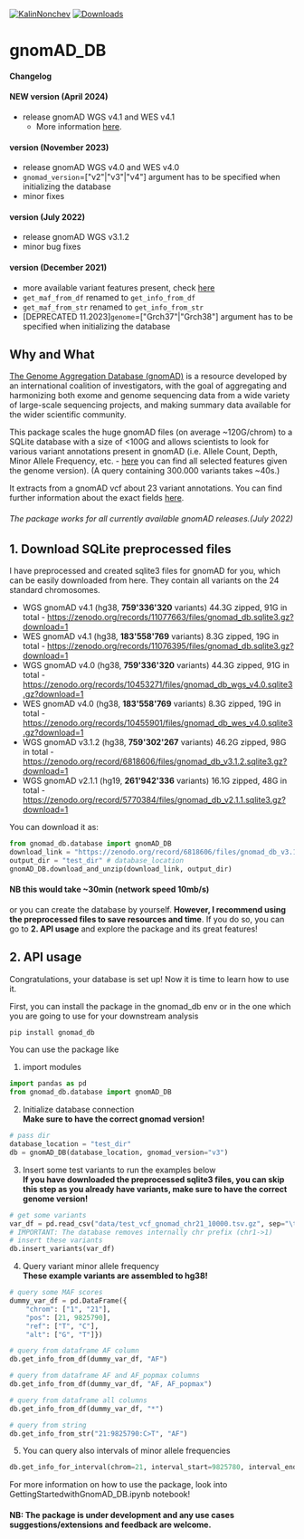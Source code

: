 [![KalinNonchev](https://circleci.com/gh/KalinNonchev/gnomAD_DB.svg?style=shield)](https://app.circleci.com/insights/github/KalinNonchev/gnomAD_DB?reporting-window=last-24-hours) [![Downloads](https://static.pepy.tech/badge/gnomad-db)](https://pepy.tech/project/gnomad-db)

# gnomAD_DB

#### Changelog

#### NEW version (April 2024)
 - release gnomAD WGS v4.1 and WES v4.1 
   - More information [here](https://gnomad.broadinstitute.org/news/2024-04-gnomad-v4-1/).

#### version (November 2023)
 - release gnomAD WGS v4.0 and WES v4.0
 - `gnomad_version`=["v2"|"v3"|"v4"] argument has to be specified when initializing the database
 - minor fixes

#### version (July 2022)
- release gnomAD WGS v3.1.2
- minor bug fixes

#### version (December 2021)
- more available variant features present, check [here](https://github.com/KalinNonchev/gnomAD_DB/blob/master/gnomad_db/pkgdata/gnomad_columns.yaml)
- `get_maf_from_df` renamed to `get_info_from_df`
- `get_maf_from_str` renamed to `get_info_from_str`
- [DEPRECATED 11.2023]`genome`=["Grch37"|"Grch38"] argument has to be specified when initializing the database

## Why and What

[The Genome Aggregation Database (gnomAD)](https://gnomad.broadinstitute.org) is a resource developed by an international coalition of investigators, with the goal of aggregating and harmonizing both exome and genome sequencing data from a wide variety of large-scale sequencing projects, and making summary data available for the wider scientific community.

This package scales the huge gnomAD files (on average ~120G/chrom) to a SQLite database with a size of <100G and allows scientists to look for various variant annotations present in gnomAD (i.e. Allele Count, Depth, Minor Allele Frequency, etc. - [here](https://github.com/KalinNonchev/gnomAD_DB/blob/master/gnomad_db/pkgdata/gnomad_columns.yaml) you can find all selected features given the genome version). (A query containing 300.000 variants takes ~40s.)

It extracts from a gnomAD vcf about 23 variant annotations. You can find further information about the exact fields [here](https://github.com/KalinNonchev/gnomAD_DB/blob/master/gnomad_db/pkgdata/gnomad_columns.yaml). 

###### The package works for all currently available gnomAD releases.(July 2022) 

## 1. Download SQLite preprocessed files

I have preprocessed and created sqlite3 files for gnomAD for you, which can be easily downloaded from here. They contain all variants on the 24 standard chromosomes.

- WGS gnomAD v4.1 (hg38, **759'336'320** variants) 44.3G zipped, 91G in total - https://zenodo.org/records/11077663/files/gnomad_db.sqlite3.gz?download=1
- WES gnomAD v4.1 (hg38, **183'558'769** variants) 8.3G zipped, 19G in total - https://zenodo.org/records/11076395/files/gnomad_db.sqlite3.gz?download=1
- WGS gnomAD v4.0 (hg38, **759'336'320** variants) 44.3G zipped, 91G in total - https://zenodo.org/records/10453271/files/gnomad_db_wgs_v4.0.sqlite3.gz?download=1
- WES gnomAD v4.0 (hg38, **183'558'769** variants) 8.3G zipped, 19G in total - https://zenodo.org/records/10455901/files/gnomad_db_wes_v4.0.sqlite3.gz?download=1
- WGS gnomAD v3.1.2 (hg38, **759'302'267** variants) 46.2G zipped, 98G in total - https://zenodo.org/record/6818606/files/gnomad_db_v3.1.2.sqlite3.gz?download=1
- WGS gnomAD v2.1.1 (hg19, **261'942'336** variants) 16.1G zipped, 48G in total - https://zenodo.org/record/5770384/files/gnomad_db_v2.1.1.sqlite3.gz?download=1

You can download it as:

```python
from gnomad_db.database import gnomAD_DB
download_link = "https://zenodo.org/record/6818606/files/gnomad_db_v3.1.2.sqlite3.gz?download=1"
output_dir = "test_dir" # database_location
gnomAD_DB.download_and_unzip(download_link, output_dir)
```
#### NB this would take ~30min (network speed 10mb/s)


or you can create the database by yourself. **However, I recommend using the preprocessed files to save resources and time**. If you do so, you can go to **2. API usage** and explore the package and its great features!


## 2. API usage

Congratulations, your database is set up! Now it is time to learn how to use it.

First, you can install the package in the gnomad_db env or in the one which you are going to use for your downstream analysis
```bash
pip install gnomad_db
```

You can use the package like

1. import modules
```python
import pandas as pd
from gnomad_db.database import gnomAD_DB
```

2. Initialize database connection \
**Make sure to have the correct gnomad version!**
```python
# pass dir
database_location = "test_dir"
db = gnomAD_DB(database_location, gnomad_version="v3")
```

3. Insert some test variants to run the examples below \
**If you have downloaded the preprocessed sqlite3 files, you can skip this step as you already have variants, make sure to have the correct genome version!**
```python
# get some variants
var_df = pd.read_csv("data/test_vcf_gnomad_chr21_10000.tsv.gz", sep="\t", names=db.columns, index_col=False)
# IMPORTANT: The database removes internally chr prefix (chr1->1)
# insert these variants
db.insert_variants(var_df)
```

4. Query variant minor allele frequency \
**These example variants are assembled to hg38!**
```python
# query some MAF scores
dummy_var_df = pd.DataFrame({
    "chrom": ["1", "21"], 
    "pos": [21, 9825790], 
    "ref": ["T", "C"], 
    "alt": ["G", "T"]})

# query from dataframe AF column
db.get_info_from_df(dummy_var_df, "AF")

# query from dataframe AF and AF_popmax columns
db.get_info_from_df(dummy_var_df, "AF, AF_popmax")

# query from dataframe all columns
db.get_info_from_df(dummy_var_df, "*")

# query from string
db.get_info_from_str("21:9825790:C>T", "AF")
```

5. You can query also intervals of minor allele frequencies
```python
db.get_info_for_interval(chrom=21, interval_start=9825780, interval_end=9825799, query="AF")
```

For more information on how to use the package, look into GettingStartedwithGnomAD_DB.ipynb notebook!
#### NB: The package is under development and any use cases suggestions/extensions and feedback are welcome.
